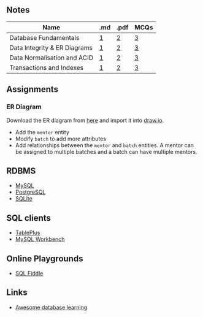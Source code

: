 ## Notes
<!-- Table with .md and .pdf links -->
| Name                         | .md                                    | .pdf                                    | MCQs                                  |
| ---------------------------- | -------------------------------------- | --------------------------------------- | ------------------------------------- |
| Database Fundamentals        | [1](notes/01-database-fundamentals.md) | [2](notes/01-database-fundamentals.pdf) | [3](mcqs/01-database-fundamentals.md) |
| Data Integrity & ER Diagrams | [1](notes/02-integrity-er-diagram.md)  | [2](notes/02-integrity-er-diagram.pdf)  | [3](mcqs/02-integrity-er-diagram.md)  |
| Data Normalisation and ACID  | [1](notes/03-normalisation-acid.md)    | [2](notes/03-normalisation-acid.pdf)    | [3](mcqs/03-normalisation-acid.md)    |
| Transactions and Indexes     | [1](notes/04-transactions-indexes.md)  | [2](notes/04-transactions-indexes.pdf)  | [3](mcqs/04-transactions-indexes.md)  |


## Assignments

### ER Diagram
Download the ER diagram from [here](media/student-er.drawio) and import it into [draw.io](https://www.draw.io/).

* Add the `mentor` entity
* Modify `batch` to add more attributes
* Add relationships between the `mentor` and `batch` entities. A mentor can be assigned to multiple batches and a batch can have multiple mentors.


## RDBMS
* [MySQL](https://www.mysql.com/)
* [PostgreSQL](https://www.postgresql.org/)
* [SQLite](https://www.sqlite.org/)

## SQL clients
* [TablePlus](https://www.tableplus.com/)
* [MySQL Workbench](https://www.mysql.com/products/workbench/)

## Online Playgrounds
* [SQL Fiddle](http://sqlfiddle.com/)

## Links
* [Awesome database learning](https://github.com/pingcap/awesome-database-learning)
